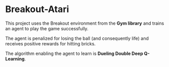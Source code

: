 # Breakout-Atari

This project uses the Breakout environment from the **Gym library** and trains an agent to play the game successfully.

The agent is penalized for losing the ball (and consequently life) and receives positive rewards for hitting bricks.

The algorithm enabling the agent to learn is **Dueling Double Deep Q-Learning**.

